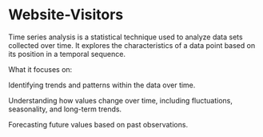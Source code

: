 # Website-Visitors

Time series analysis is a statistical technique used to analyze data sets collected over time. It explores the characteristics of a data point based on its position in a temporal sequence.

What it focuses on:

Identifying trends and patterns within the data over time.

Understanding how values change over time, including fluctuations, seasonality, and long-term trends.

Forecasting future values based on past observations.
